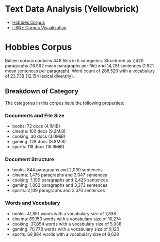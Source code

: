 # Text Data Analysis (Yellowbrick)

- [Hobbies Corpus](https://www.scikit-yb.org/en/latest/api/datasets/hobbies.html)
- [t-SNE Corpus Visualization](https://www.scikit-yb.org/en/latest/api/text/tsne.html#yellowbrick.text.tsne.TSNEVisualizer)

# Hobbies Corpus 

Baleen corpus contains 448 files in 5 categories. Structured as 7,420 paragraphs (16.562 mean paragraphs per file) and 14,251 sentences (1.921 mean sentences per paragraph). Word count of 288,520 with a vocabulary of 23,738 (12.154 lexical diversity).

## Breakdown of Category 
The categories in this corpus have the following properties:

### Documents and File Size 

- books: 72 docs (4.1MiB)
- cinema: 100 docs (9.2MiB)
- cooking: 30 docs (3.0MiB)
- gaming: 128 docs (8.8MiB)
- sports: 118 docs (15.9MiB)

### Document Structure 

- books: 844 paragraphs and 2,030 sentences
- cinema: 1,475 paragraphs and 3,047 sentences
- cooking: 1,190 paragraphs and 2,425 sentences
- gaming: 1,802 paragraphs and 3,373 sentences
- sports: 2,109 paragraphs and 3,376 sentences

### Words and Vocabulary

- books: 41,851 words with a vocabulary size of 7,838
- cinema: 69,153 words with a vocabulary size of 10,274
- cooking: 37,854 words with a vocabulary size of 5,038
- gaming: 70,778 words with a vocabulary size of 9,120
- sports: 68,884 words with a vocabulary size of 8,028

